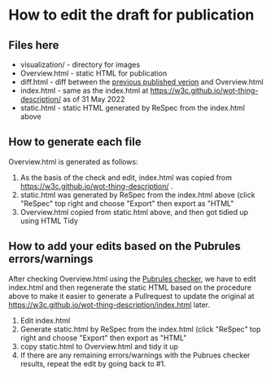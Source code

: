 # How to edit the draft for publication

## Files here
* visualization/ - directory for images
* Overview.html - static HTML for publication
* diff.html - diff between the [previous published verion](https://www.w3.org/TR/2022/WD-wot-thing-description11-20220311/) and Overview.html
* index.html - same as the index.html at https://w3c.github.io/wot-thing-description/ as of 31 May 2022
* static.html - static HTML generated by ReSpec from the index.html above

## How to generate each file
Overview.html is generated as follows:
 1. As the basis of the check and edit, index.html was copied from https://w3c.github.io/wot-thing-description/ .
 1. static.html was generated by ReSpec from the index.html above (click "ReSpec" top right and choose "Export" then export as "HTML"
 1. Overview.html copied from static.html above, and then got tidied up using HTML Tidy

## How to add your edits based on the Pubrules errors/warnings
After checking Overview.html using the [Pubrules checker](https://www.w3.org/pubrules/), we have to edit index.html and then regenerate the static HTML based on the procedure above to make it easier to generate a Pullrequest to update the original at https://w3c.github.io/wot-thing-description/index.html later.
 1. Edit index.html
 1. Generate static.html by ReSpec from the index.html (click "ReSpec" top right and choose "Export" then export as "HTML"
 1. copy static.html to Overview.html and tidy it up
 1. If there are any remaining errors/warnings with the Pubrues checker results, repeat the edit by going back to #1.

